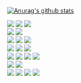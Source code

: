 [![Anurag's github stats](https://github-readme-stats.vercel.app/api?username=oseongryu&line_height=25)](https://github.com/anuraghazra/github-readme-stats)
<div>


  <img src="https://img.shields.io/badge/Vue.js-f1f3f5?style=flat-square&logo=vue.js&logoColor=fffff" />
  <img src="https://img.shields.io/badge/Nuxt.js-f1f3f5?style=flat-square&logo=nuxt.js&logoColor=fffff" />
  <img src="https://img.shields.io/badge/TypeScript-f1f3f5?style=flat-square&logo=typescript&logoColor=fffff" />
  <br/>

  <img src="https://img.shields.io/badge/React Native-f1f3f5?style=flat-square&logo=React&logoColor=fffff"/>
  <img src="https://img.shields.io/badge/Android-f1f3f5?style=flat-square&logo=android&logoColor=fffff">
  <br />

  <img src="https://img.shields.io/badge/Docker-f1f3f5?style=flat-square&logo=Docker&logoColor=fffff"/>
  <img src="https://img.shields.io/badge/Python-f1f3f5?style=flat-square&logo=python&logoColor=fffff">
  <img src="https://img.shields.io/badge/Selenium-f1f3f5?style=flat-square&logo=Selenium&logoColor=fffff"/>
  <br/>

  <img src="https://img.shields.io/badge/Java-f1f3f5?style=flat-square&logo=java&logoColor=fffff">
  <img src="https://img.shields.io/badge/Spring-f1f3f5?style=flat-square&logo=spring&logoColor=fffff">
  <img src="https://img.shields.io/badge/SpringBoot-f1f3f5?style=flat-square&logo=springboot&logoColor=fffff">
  <br/>

  <img src="https://img.shields.io/badge/C%23-f1f3f5?style=flat-square&logo=C#&logoColor=fffff">
  <img src="https://img.shields.io/badge/WPF-f1f3f5?style=flat-square&logo=.net&logoColor=black">
  <img src="https://img.shields.io/badge/WCF-f1f3f5?style=flat-square&logo=.net&logoColor=black">
  <img src="https://img.shields.io/badge/DevExpress-f1f3f5?style=flat-square&logo=devexpress&logoColor=fffff">
  <br/>

  <img src="https://img.shields.io/badge/ORACLE-F80000?style=flat-square&logo=oracle&logoColor=white"/>
  <img src="https://img.shields.io/badge/MySQL-4479A1?style=flat-square&logo=MySQL&logoColor=white"/>
  <br/>

  <img src="https://img.shields.io/badge/Notion-000000?style=flat-square&logo=notion&logoColor=fffff&color=black" />
  <img src="https://img.shields.io/badge/Slack-000000?style=flat-square&logo=notion&logoColor=white&color=black" />
  <img src="https://img.shields.io/badge/Github-181717?style=flat-square&logo=github&logoColor=white&color=black" />
  <img src="https://img.shields.io/badge/Gitlab-181717?style=flat-square&logo=gitlab&logoColor=white&color=black" />
  <br />

  <!-- https://velog.io/@hippohami/Git-README-%EA%BE%B8%EB%AF%B8%EA%B8%B0-%EB%B1%83%EC%A7%80-%EB%AA%A8%EC%9D%8C -->
  <!-- <img src="https://img.shields.io/badge/html-E34F26?style=for-the-badge&logo=html5&logoColor=white" /> -->
  <!-- <img src="https://img.shields.io/badge/css-1572B6?style=for-the-badge&logo=css3&logoColor=white" />  -->
  <!-- <img src="https://img.shields.io/badge/javascript-F7DF1E?style=for-the-badge&logo=javascript&logoColor=white" /> -->
</div>
<!-- ![](https://img.shields.io/badge/Language-java-informational?style=flat&logo=java&logoColor=white&color=F29400)
![](https://img.shields.io/badge/Language-python-informational?style=flat&logo=python&logoColor=white&color=F29400)
![](https://img.shields.io/badge/Framework-spring-informational?style=flat&logo=spring&logoColor=white&color=F29400)
![](https://img.shields.io/badge/Framework-springboot-informational?style=flat&logo=springboot&logoColor=white&color=F29400)
![](https://img.shields.io/badge/Framework-ReactNative-informational?style=flat&logo=react&logoColor=white&color=F29400)
![](https://img.shields.io/badge/Tools-git-informational?style=flat&logo=git&logoColor=white&color=F29400)
![](https://img.shields.io/badge/Tools-notion-informational?style=flat&logo=notion&logoColor=white&color=F29400) -->
